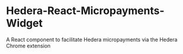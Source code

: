 # Hedera-React-Micropayments-Widget
A React component to facilitate Hedera micropayments via the Hedera Chrome extension
